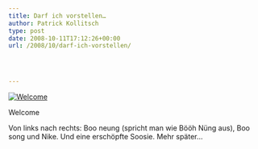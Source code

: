 ```yaml
---
title: Darf ich vorstellen…
author: Patrick Kollitsch
type: post
date: 2008-10-11T17:12:26+00:00
url: /2008/10/darf-ich-vorstellen/




---
```

<div class="flickr">
  <a href="http://www.flickr.com/photos/schreibblogade/2933942726/" title="Welcome"><img src="//farm4.static.flickr.com/3183/2933942726_4f863620a6.jpg" alt="Welcome" /></a></p> 
  
  <p>
    Welcome
  </p>
</div>

Von links nach rechts: Boo neung (spricht man wie B&ouml;&ouml;h N&uuml;ng aus), Boo song und Nike. Und eine ersch&ouml;pfte Soosie. Mehr sp&auml;ter&#8230;